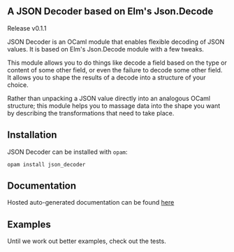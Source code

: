 A JSON Decoder based on Elm's Json.Decode
-----------------------------------------
Release v0.1.1

JSON Decoder is an OCaml module that enables flexible decoding of JSON values. It is based on Elm's Json.Decode module with a few tweaks.

This module allows you to do things like decode a field based on the type or content of some other field, or even the failure to decode some other field. It allows you to shape the results of a decode into a structure of your choice.

Rather than unpacking a JSON value directly into an analogous OCaml structure; this module helps you to massage data into the shape you want by describing the transformations that need to take place.

## Installation

JSON Decoder can be installed with `opam`:

    opam install json_decoder


## Documentation

Hosted auto-generated documentation can be found 
[here](https://dagoof.github.io/ocaml-json-decoder/doc/json_decoder)


## Examples

Until we work out better examples, check out the tests.

